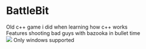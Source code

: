 # BattleBit
Old c++ game i did when learning how c++ works  
Features shooting bad guys with bazooka in bullet time  
![](Realeased/screenshoty/3474.bmp)
Only windows supported


